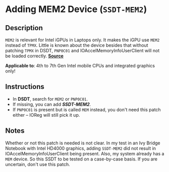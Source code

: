 # Adding MEM2 Device (`SSDT-MEM2`) 

## Description
`MEM2` is relevant for Intel iGPUs in Laptops only. It makes the iGPU use `MEM2` instead of `TPMX`. Little is known about the device besides that without patching `TPMX` in DSDT, `PNP0C01` and IOAccelMemoryInfoUserClient will not be loaded correctly. [**Source**](https://www.tonymacx86.com/threads/guide-patching-laptop-dsdt-ssdts.152573/post-1277391)

**Applicable to**: 4th to 7th Gen Intel mobile CPUs and integrated graphics only! 

## Instructions
- In **DSDT**, search for `MEM2` or `PNP0C01`. 
- If missing, you can add ***SSDT-MEM2***. 
- If `PNP0C01` is present but is called `MEM` instead, you don't need this patch either – IOReg will still pick it up.

## Notes
Whether or not this patch is needed is not clear. In my test in an Ivy Bridge Notebook with Intel HD4000 graphics, adding `SSDT-MEM2` did not result in IOAccelMemoryInfoUserClient being present. Also, my system already has a `MEM` device. So this SSDT to be tested on a case-by-case basis. If you are uncertain, don't use this patch.
